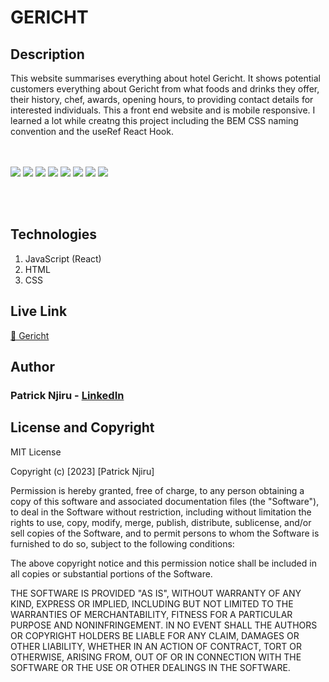 <h1> GERICHT </h1>
<h2> Description </h2>
<p>
    This website summarises everything about hotel Gericht. It shows potential customers everything about Gericht from what foods and drinks they offer, their history, chef, awards, opening hours, to providing contact details for interested individuals. This a front end website and is mobile responsive. I learned a lot while creatng this project including the BEM CSS naming convention and the useRef React Hook. 
</p>
<br><br>
<div>
    <img src="https://i.ibb.co/pZnkJj7/Screenshot-from-2023-05-25-12-02-22.png" border="0">    
    <img src="https://i.ibb.co/kGxbGBm/Screenshot-from-2023-05-25-12-05-59.png" border="0">
    <img src="https://i.ibb.co/WcdgVtq/Screenshot-from-2023-05-22-11-08-49.png" border="0">
    <img src="https://i.ibb.co/vmpcdQD/Screenshot-from-2023-05-25-12-08-01.png" border="0">
    <img src="https://i.ibb.co/vhhpC2B/Screenshot-from-2023-05-22-15-17-13.png" border="0">
    <img src="https://i.ibb.co/bPP5nrs/Screenshot-from-2023-05-25-12-11-06.png" border="0">
<!--     <img src="https://i.ibb.co/Sy7Xwnm/Screenshot-from-2023-05-25-12-20-54.png" border="0"> -->
    <img src="https://i.ibb.co/dQsZ34D/Screenshot-from-2023-05-25-12-13-45.png" border="0">
    <img src="https://i.ibb.co/DrwL3S9/Screenshot-from-2023-05-25-12-13-50.png" border="0">
</div>

<br><br>
## Technologies

1. JavaScript (React)
2. HTML
3. CSS

<h2> Live Link </h2>
<a href="https://gericht-hotel.netlify.app/"> 🔗 Gericht </a>

## Author
### Patrick Njiru - <a href='https://www.linkedin.com/in/patrick-njiru-7569241ba'> LinkedIn</a>

## License and Copyright

MIT License

Copyright (c) [2023] [Patrick Njiru]

Permission is hereby granted, free of charge, to any person obtaining a copy
of this software and associated documentation files (the "Software"), to deal
in the Software without restriction, including without limitation the rights
to use, copy, modify, merge, publish, distribute, sublicense, and/or sell
copies of the Software, and to permit persons to whom the Software is
furnished to do so, subject to the following conditions:

The above copyright notice and this permission notice shall be included in all
copies or substantial portions of the Software.

THE SOFTWARE IS PROVIDED "AS IS", WITHOUT WARRANTY OF ANY KIND, EXPRESS OR
IMPLIED, INCLUDING BUT NOT LIMITED TO THE WARRANTIES OF MERCHANTABILITY,
FITNESS FOR A PARTICULAR PURPOSE AND NONINFRINGEMENT. IN NO EVENT SHALL THE
AUTHORS OR COPYRIGHT HOLDERS BE LIABLE FOR ANY CLAIM, DAMAGES OR OTHER
LIABILITY, WHETHER IN AN ACTION OF CONTRACT, TORT OR OTHERWISE, ARISING FROM,
OUT OF OR IN CONNECTION WITH THE SOFTWARE OR THE USE OR OTHER DEALINGS IN THE
SOFTWARE.
